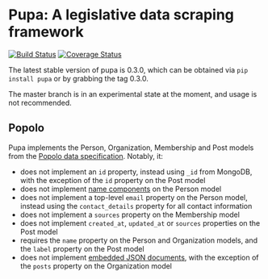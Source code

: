 # Pupa: A legislative data scraping framework

[![Build Status](https://travis-ci.org/opencivicdata/pupa.svg?branch=master)](https://travis-ci.org/opencivicdata/pupa)
[![Coverage Status](https://coveralls.io/repos/opencivicdata/pupa/badge.png?branch=master)](https://coveralls.io/r/opencivicdata/pupa?branch=master)


The latest stable version of pupa is 0.3.0, which can be obtained via ``pip install pupa`` or by grabbing the tag 0.3.0.

The master branch is in an experimental state at the moment, and usage is not recommended.

## Popolo

Pupa implements the Person, Organization, Membership and Post models from the [Popolo data specification](http://popoloproject.com/). Notably, it:

* does not implement an `id` property, instead using `_id` from MongoDB, with the exception of the `id` property on the Post model
* does not implement [name components](http://popoloproject.com/specs/person/name-component.html) on the Person model
* does not implement a top-level `email` property on the Person model, instead using the `contact_details` property for all contact information
* does not implement a `sources` property on the Membership model
* does not implement `created_at`, `updated_at` or `sources` properties on the Post model
* requires the `name` property on the Person and Organization models, and the `label` property on the Post model
* does not implement [embedded JSON documents](http://popoloproject.com/specs/#embedded-json-documents), with the exception of the `posts` property on the Organization model

